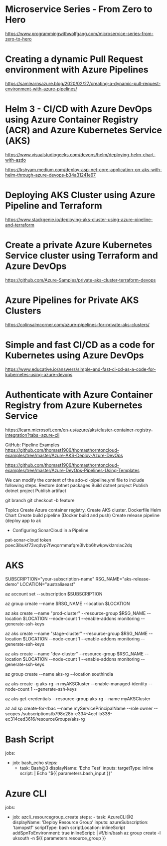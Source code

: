 # Microservice Series - From Zero to Hero
https://www.programmingwithwolfgang.com/microservice-series-from-zero-to-hero

# Creating a dynamic Pull Request environment with Azure Pipelines
https://samlearnsazure.blog/2020/02/27/creating-a-dynamic-pull-request-environment-with-azure-pipelines/

# Helm 3 - CI/CD with Azure DevOps using Azure Container Registry (ACR) and Azure Kubernetes Service (AKS)
https://www.visualstudiogeeks.com/devops/helm/deploying-helm-chart-with-azdo

https://kshyam.medium.com/deploy-asp-net-core-application-on-aks-with-helm-through-azure-devops-b34a31241e97

# Deploying AKS Cluster using Azure Pipeline and Terraform
https://www.stackgenie.io/deploying-aks-cluster-using-azure-pipeline-and-terraform

# Create a private Azure Kubernetes Service cluster using Terraform and Azure DevOps
https://github.com/Azure-Samples/private-aks-cluster-terraform-devops

# Azure Pipelines for Private AKS Clusters
https://colinsalmcorner.com/azure-pipelines-for-private-aks-clusters/

# Simple and fast CI/CD as a code for Kubernetes using Azure DevOps
https://www.educative.io/answers/simple-and-fast-ci-cd-as-a-code-for-kubernetes-using-azure-devops

# Authenticate with Azure Container Registry from Azure Kubernetes Service
https://learn.microsoft.com/en-us/azure/aks/cluster-container-registry-integration?tabs=azure-cli

GitHub: Pipeline Examples
https://github.com/thomast1906/thomasthorntoncloud-examples/tree/master/Azure-AKS-Deploy-Azure-DevOps

https://github.com/thomast1906/thomasthorntoncloud-examples/tree/master/Azure-DevOps-Pipelines-Using-Templates

We can modify the content of the ado-ci-pipeline.yml file to include following steps.
Restore dotnet packages
Build dotnet project
Publish dotnet project
Publish artifact



git branch
git checkout -b feature


Topics
Create Azure container registry.
Create AKS cluster.
Dockerfile
Helm Chart
Create build pipeline (Docker build and push)
Create release pipeline (deploy app to ak
- Configuring SonarCloud in a Pipeline

pat-sonar-cloud token
poec3ibukf73vqdvp7fwqormmafqre3lvbb6hwkpwklzrslac2dq


# AKS

SUBSCRIPTION="your-subscription-name"
RSG_NAME="aks-release-demo"
LOCATION="australiaeast"

az account set --subscription $SUBSCRIPTION

az group create --name $RSG_NAME --location $LOCATION

az aks create --name "prod-cluster" --resource-group $RSG_NAME --location $LOCATION --node-count 1 --enable-addons monitoring --generate-ssh-keys

az aks create --name "stage-cluster" --resource-group $RSG_NAME --location $LOCATION --node-count 1 --enable-addons monitoring --generate-ssh-keys

az aks create --name "dev-cluster" --resource-group $RSG_NAME --location $LOCATION --node-count 1 --enable-addons monitoring --generate-ssh-keys


az group create --name aks-rg --location southindia

az aks create -g aks-rg -n myAKSCluster --enable-managed-identity --node-count 1 --generate-ssh-keys

az aks get-credentials --resource-group aks-rg --name myAKSCluster

az ad sp create-for-rbac --name myServicePrincipalName --role owner --scopes /subscriptions/b798c28b-e334-4ecf-b338-ec314ced3616/resourceGroups/aks-rg


# Bash Script

jobs:
  - job: bash_echo
    steps:
      - task: Bash@3
        displayName: 'Echo Test'
        inputs:
          targetType: inline
          script: |
            Echo "${{ parameters.bash_input }}"
# Azure CLI

jobs:
  - job: azcli_resourcegroup_create
    steps:
          - task: AzureCLI@2
            displayName: 'Deploy Resource Group'
            inputs:
              azureSubscription: 'tamopstf'
              scriptType: bash
              scriptLocation: inlineScript
              addSpnToEnvironment: true
              inlineScript: |
                #!/bin/bash
                az group create -l uksouth -n ${{ parameters.resource_group }}

